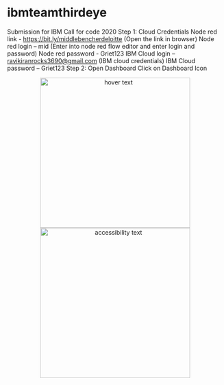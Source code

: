 # ibmteamthirdeye
Submission for IBM Call for code 2020
Step 1: Cloud Credentials
	Node red link - https://bit.ly/middlebencherdeloitte  (Open the link in browser)
	Node red login – mid (Enter into node red flow editor and enter login and password)
	Node red password - Griet123
	IBM Cloud login – ravikiranrocks3690@gmail.com  (IBM cloud credentials)
	IBM Cloud password – Griet123
Step 2: Open Dashboard
  Click on Dashboard Icon
  <p align="center">
  <img src="C:\Users\ACER\Desktop\tempfoldeloitte\code\screenshots\dashboard-0" width="350" title="hover text">
  <img src="C:\Users\ACER\Desktop\tempfoldeloitte\code\screenshots\dashboard-0" width="350" alt="accessibility text">
  </p>
  
